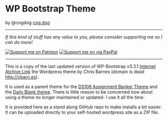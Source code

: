 # WP Bootstrap Theme

by @cogdog  [cog.dog](https://cog.dog)

-----

*If this kind of stuff has any value to you, please consider supporting me so I can do more!*

[![Support me on Patreon](http://cogdog.github.io/images/badge-patreon.png)](https://patreon.com/cogdog) [![Support me on via PayPal](http://cogdog.github.io/images/badge-paypal.png)](https://paypal.me/cogdog)

----- 

This is a copy of the last updated version of WP-Bootstrap v3.3.1 [Internet Atchive Link](http://web.archive.org/web/20141202223153/http://320press.com/wpbs/) the Wordpress theme by Chris Barnes (domain is dead http://cbarn.es).

It is used as a parent theme for the [DS106 Assignment Banker Theme](https://github.com/cogdog/ds106bank) and the [Daily Blank theme](https://github.com/cogdog/dailyblank). There is little reason to be concerned now about using a theme no longer maintained or updated- I use it all the time.

It is provided here as a stand along GitHub repo to make installs a bit easier. It can be uploaded directly to your self-hosted wordpress site as a ZIP file.


